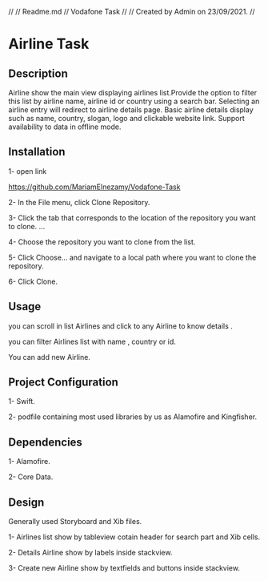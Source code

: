 //
//  Readme.md
//  Vodafone Task
//
//  Created by Admin on 23/09/2021.
//


# Airline Task

## Description
Airline show the main view displaying
airlines list.Provide the option to filter this list by airline name, airline id or country using a search bar. Selecting an airline entry will redirect to airline details page.
Basic airline details display such as name, country, slogan, logo and
clickable website link. Support availability to data in offline mode.


## Installation
1- open link

https://github.com/MariamElnezamy/Vodafone-Task

2- In the File menu, click Clone Repository.

3- Click the tab that corresponds to the location of the repository you want to clone. ...

4- Choose the repository you want to clone from the list.

5- Click Choose... and navigate to a local path where you want to clone the repository.

6- Click Clone.

## Usage

you can scroll in list Airlines and click to any Airline to know details .

you can filter Airlines list with name , country or id.

You can add new Airline.

## Project Configuration
1- Swift.

2- podfile containing most used libraries by us as Alamofire and Kingfisher.


## Dependencies
1- Alamofire.

2- Core Data.

## Design
Generally used Storyboard and Xib files.

1- Airlines list show by tableview cotain header for search part and Xib cells.

2- Details Airline show by labels inside stackview.

3- Create new Airline show by textfields and buttons inside stackview.


